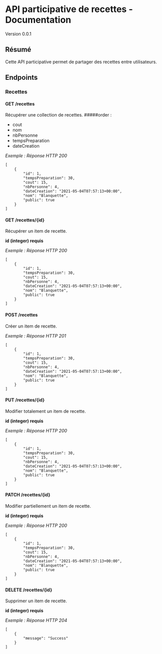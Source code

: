 # API participative de recettes - Documentation

Version 0.0.1

## Résumé
Cette API participative permet de partager des recettes entre utilisateurs.

## Endpoints
### Recettes
#### GET /recettes
Récupérer une collection de recettes. 
#####order :
- cout
- nom
- nbPersonne
- tempsPreparation
- dateCreation

_Exemple : Réponse HTTP 200_
```
[
    {
        "id": 1,
        "tempsPreparation": 30,
        "cout": 15,
        "nbPersonne": 4,
        "dateCreation": "2021-05-04T07:57:13+00:00",
        "nom": "Blanquette",
        "public": true
    }
]
```

#### GET /recettes/{id}
Récupérer un item de recette. 

**id (integer) requis**

_Exemple : Réponse HTTP 200_
```
[
    {
        "id": 1,
        "tempsPreparation": 30,
        "cout": 15,
        "nbPersonne": 4,
        "dateCreation": "2021-05-04T07:57:13+00:00",
        "nom": "Blanquette",
        "public": true
    }
]
```

#### POST /recettes
Créer un item de recette.

_Exemple : Réponse HTTP 201_
```
[
    {
        "id": 1,
        "tempsPreparation": 30,
        "cout": 15,
        "nbPersonne": 4,
        "dateCreation": "2021-05-04T07:57:13+00:00",
        "nom": "Blanquette",
        "public": true
    }
]
```

#### PUT /recettes/{id}
Modifier totalement un item de recette.

**id (integer) requis**

_Exemple : Réponse HTTP 200_
```
[
    {
        "id": 1,
        "tempsPreparation": 30,
        "cout": 15,
        "nbPersonne": 4,
        "dateCreation": "2021-05-04T07:57:13+00:00",
        "nom": "Blanquette",
        "public": true
    }
]
```

#### PATCH /recettes/{id}
Modifier partiellement un item de recette.

**id (integer) requis**

_Exemple : Réponse HTTP 200_
```
[
    {
        "id": 1,
        "tempsPreparation": 30,
        "cout": 15,
        "nbPersonne": 4,
        "dateCreation": "2021-05-04T07:57:13+00:00",
        "nom": "Blanquette",
        "public": true
    }
]
```

#### DELETE /recettes/{id}
Supprimer un item de recette.

**id (integer) requis**

_Exemple : Réponse HTTP 204_
```
[
    {
        "message": "Success"
    }
]
```